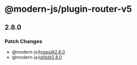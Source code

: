 # @modern-js/plugin-router-v5

## 2.8.0

### Patch Changes

- @modern-js/types@2.8.0
- @modern-js/utils@2.8.0
